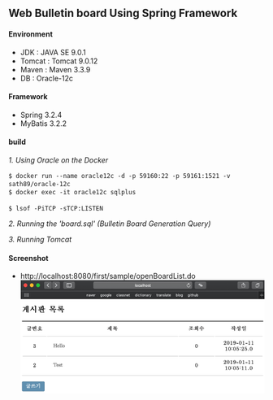 ## Web Bulletin board Using Spring Framework

#### Environment
* JDK : JAVA SE 9.0.1
* Tomcat : Tomcat 9.0.12
* Maven : Maven 3.3.9
* DB : Oracle-12c 

#### Framework
* Spring 3.2.4
* MyBatis 3.2.2

#### build

*1. Using Oracle on the Docker*
```
$ docker run --name oracle12c -d -p 59160:22 -p 59161:1521 -v sath89/oracle-12c
$ docker exec -it oracle12c sqlplus

$ lsof -PiTCP -sTCP:LISTEN
```

*2. Running the 'board.sql' (Bulletin Board Generation Query)*

*3. Running Tomcat*

#### Screenshot

* http://localhost:8080/first/sample/openBoardList.do
![image](./image.jpg)